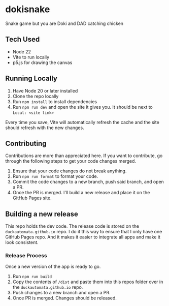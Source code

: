 # dokisnake

Snake game but you are Doki and DAD catching chicken

## Tech Used

-   Node 22
-   Vite to run locally
-   p5.js for drawing the canvas

## Running Locally

1. Have Node 20 or later installed
2. Clone the repo locally
3. Run `npm install` to install dependencies
4. Run `npm run dev` and open the site it gives you. It should be next to `Local: <site link>`

Every time you save, Vite will automatically refresh the cache and the site should refresh with the new changes.

## Contributing

Contributions are more than appreciated here.
If you want to contribute, go through the following steps to get your code changes merged.

1. Ensure that your code changes do not break anything.
2. Run `npm run format` to format your code.
3. Commit the code changes to a new branch, push said branch, and open a PR.
4. Once the PR is merged. I'll build a new release and place it on the GitHub Pages site.

## Building a new release

This repo holds the dev code. The release code is stored on the `duckautomata.github.io` repo.
I do it this way to ensure that I only have one GitHub Pages repo. And it makes it easier to integrate all apps and make it look consistent.

### Release Process

Once a new version of the app is ready to go.

1. Run `npm run build`
2. Copy the contents of `/dist` and paste them into this repos folder over in the `duckautomata.github.io` repo.
3. Push changes to a new branch and open a PR.
4. Once PR is merged. Changes should be released.

